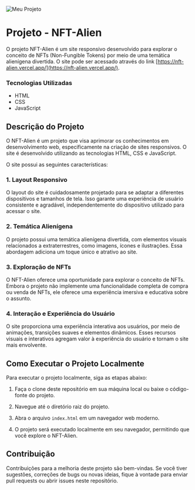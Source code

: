 ![Meu Projeto](https://github.com/francovinicius/NFT-Alien/blob/main/assets/img/NFT-Alien-.svg)

# Projeto - NFT-Alien

O projeto NFT-Alien é um site responsivo desenvolvido para explorar o conceito de NFTs (Non-Fungible Tokens) por meio de uma temática alienígena divertida. O site pode ser acessado através do link [https://nft-alien.vercel.app/](https://nft-alien.vercel.app/).

### Tecnologias Utilizadas
- HTML
- CSS
- JavaScript
  
## Descrição do Projeto

O NFT-Alien é um projeto que visa aprimorar os conhecimentos em desenvolvimento web, especificamente na criação de sites responsivos. O site é desenvolvido utilizando as tecnologias HTML, CSS e JavaScript.

O site possui as seguintes características:

### 1. Layout Responsivo

O layout do site é cuidadosamente projetado para se adaptar a diferentes dispositivos e tamanhos de tela. Isso garante uma experiência de usuário consistente e agradável, independentemente do dispositivo utilizado para acessar o site.

### 2. Temática Alienígena

O projeto possui uma temática alienígena divertida, com elementos visuais relacionados a extraterrestres, como imagens, ícones e ilustrações. Essa abordagem adiciona um toque único e atrativo ao site.

### 3. Exploração de NFTs

O NFT-Alien oferece uma oportunidade para explorar o conceito de NFTs. Embora o projeto não implemente uma funcionalidade completa de compra ou venda de NFTs, ele oferece uma experiência imersiva e educativa sobre o assunto.

### 4. Interação e Experiência do Usuário

O site proporciona uma experiência interativa aos usuários, por meio de animações, transições suaves e elementos dinâmicos. Esses recursos visuais e interativos agregam valor à experiência do usuário e tornam o site mais envolvente.

## Como Executar o Projeto Localmente
Para executar o projeto localmente, siga as etapas abaixo:

1. Faça o clone deste repositório em sua máquina local ou baixe o código-fonte do projeto.

2. Navegue até o diretório raiz do projeto.

3. Abra o arquivo `index.html` em um navegador web moderno.

4. O projeto será executado localmente em seu navegador, permitindo que você explore o NFT-Alien.

## Contribuição

Contribuições para a melhoria deste projeto são bem-vindas. Se você tiver sugestões, correções de bugs ou novas ideias, fique à vontade para enviar pull requests ou abrir issues neste repositório.
